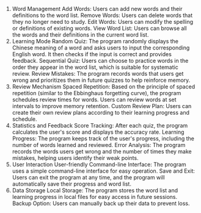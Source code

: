 1. Word Management
Add Words: Users can add new words and their definitions to the word list.
Remove Words: Users can delete words that they no longer need to study.
Edit Words: Users can modify the spelling or definitions of existing words.
View Word List: Users can browse all the words and their definitions in the current word list.
2. Learning Mode
Random Quiz: The program randomly displays the Chinese meaning of a word and asks users to input the corresponding English word. It then checks if the input is correct and provides feedback.
Sequential Quiz: Users can choose to practice words in the order they appear in the word list, which is suitable for systematic review.
Review Mistakes: The program records words that users get wrong and prioritizes them in future quizzes to help reinforce memory.
3. Review Mechanism
Spaced Repetition: Based on the principle of spaced repetition (similar to the Ebbinghaus forgetting curve), the program schedules review times for words. Users can review words at set intervals to improve memory retention.
Custom Review Plan: Users can create their own review plans according to their learning progress and schedule.
4. Statistics and Feedback
Score Tracking: After each quiz, the program calculates the user's score and displays the accuracy rate.
Learning Progress: The program keeps track of the user's progress, including the number of words learned and reviewed.
Error Analysis: The program records the words users get wrong and the number of times they make mistakes, helping users identify their weak points.
5. User Interaction
User-friendly Command-line Interface: The program uses a simple command-line interface for easy operation.
Save and Exit: Users can exit the program at any time, and the program will automatically save their progress and word list.
6. Data Storage
Local Storage: The program stores the word list and learning progress in local files for easy access in future sessions.
Backup Option: Users can manually back up their data to prevent loss.
